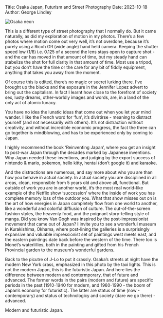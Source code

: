 Title: Osaka Japan, Futurism and Street Photography
Date: 2023-10-18
Author: George Lindley


![Osaka neon](/static/blog_images/osaka.jpg "Osaka at night")

This is a different type of street photography that I normally do. But it came naturally, as did my exploration of motion in my photos. There’s a few photos where motion come out very well, it’s not overdone, because it’s purely using a Ricoh GR (wide angle) hand held camera. Keeping the shutter speed low (1/8) i.e. 0.125 of a second the lens stays open to capture shot - and the car has moved in that amount of time, but my steady hand can stabelize the shot for full clarity in that amount of time. Most use a tripod, but you don’t have the time or the care for any bit of fiddly equipment, anything that takes you away from the moment.

Of course this is edited, there’s no magic or secret lurking there. I’ve brought up the blacks and the exposure in the Jennifer Lopez advert to bring out the capitalism. In fact I learnt how close to the forefront of society sex, lusty dreams, other-worldly images and words, are, in a land of the only act of atomic lunacy. 

You have no idea the lunatic ideas that come out when you let your mind wander. I like the French word for ‘fun’, it’s divirtirse - meaning to distract yourself (and not necessarily with others). It’s not distraction without creativity, and without incredible economic progress, the fact the three can go together is mindblowing, and has to be experienced only by coming to Japan.

I highly recommend the book ‘Reinventing Japan’, where you get an insight to post-war Japan through the decades marked by Japanese inventions. Why Japan needed these inventions, and judging by the export success of nintendo & mario, pokemon, hello kitty, hentai (don’t google it) and karaoke. 

And the distractions are numerous, and say more about who you are than how you behave in actual society. In actual society you are disciplined in all areas, clean, responsible from 5 years old and above all, functional. But outside of work you are in another world, it’s the most real world-like example of the Netflix show ‘succession’ where the inside of work you has complete memory loss of the outdoor you. What that show misses out on is the art of how energies in Japan completely flow from one world to another, like a wonderful and colorful diffiusion of culture. The out-of-the-screen fashion styles, the heavenly food, and the poignant story-telling style of manga. Did you know Van Gogh was inspired by the post-impressionist movement that came out of Japan? I invite you to see a wonderful museum in Kurakishima, Okhama, where post-lining the galleries is a surprisingly expansive and valuable impressionist set of paintings west meets east, and the eastern paintings date back before the western of the time. There too is Monet’s waterlillies, both in the painting and gifted from his French Provincial garden to the museum’s wonderful gardens.

Back to the picutre of J-Lo to put it crassly. Osaka’s streets at night have the modern New York crass, emphasized in this photo by the taxi lights. This is not the modern Japan, this is the futuristic Japan. And here lies the difference between modern and contermporary, that of future and advanced. The former words in the pairs (modern and future) are specific periods in the past (1910-1940 for modern, and 1980-1990 - the boom of Japan’s economy for futuristic). The latter are status of time (now - contemporary) and status of technologicy and society (dare we go there) - advanced. 

Modern and futuristic Japan.